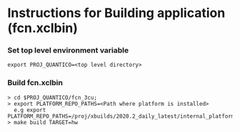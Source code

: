 # Instructions for Building application (fcn.xclbin)
### Set top level environment variable 
    export PROJ_QUANTICO=<top level directory>
### Build fcn.xclbin
    > cd $PROJ_QUANTICO/fcn_3cu; 
    > export PLATFORM_REPO_PATHS=<Path where platform is installed>
      e.g export PLATFORM_REPO_PATHS=/proj/xbuilds/2020.2_daily_latest/internal_platforms
    > make build TARGET=hw
